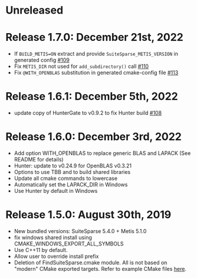 # Unreleased

# Release 1.7.0: December 21st, 2022
- If `BUILD_METIS=ON` extract and provide `SuiteSparse_METIS_VERSION` in generated config [#109](https://github.com/jlblancoc/suitesparse-metis-for-windows/issues/109)
- Fix `METIS_DIR` not used for `add_subdirectory()` call [#110](https://github.com/jlblancoc/suitesparse-metis-for-windows/issues/110)
- Fix `@WITH_OPENBLAS` substitution in generated cmake-config file [#113](https://github.com/jlblancoc/suitesparse-metis-for-windows/pull/113)

# Release 1.6.1: December 5th, 2022
- update copy of HunterGate to v0.9.2 to fix Hunter build [#108](https://github.com/jlblancoc/suitesparse-metis-for-windows/pull/108)

# Release 1.6.0: December 3rd, 2022
- Add option WITH_OPENBLAS to replace generic BLAS and LAPACK (See README for details)
- Hunter: update to v0.24.9 for OpenBLAS v0.3.21
- Options to use TBB and to build shared libraries
- Update all cmake commands to lowercase
- Automatically set the LAPACK_DIR in Windows
- Use Hunter by default in Windows


# Release 1.5.0: August 30th, 2019
- New bundled versions: SuiteSparse 5.4.0 + Metis 5.1.0
- fix windows shared install using CMAKE_WINDOWS_EXPORT_ALL_SYMBOLS
- Use C++11 by default.
- Allow user to override install prefix
- Deletion of FindSuiteSparse.cmake module. All is not based on "modern" CMake exported targets. Refer to example CMake files [here](https://github.com/jlblancoc/suitesparse-metis-for-windows/tree/master/example-projects).